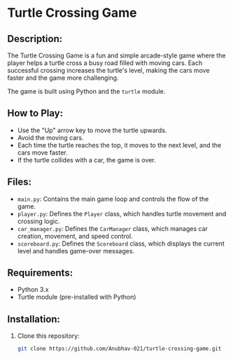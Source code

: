 # Turtle Crossing Game

## Description:
The Turtle Crossing Game is a fun and simple arcade-style game where the player helps a turtle cross a busy road filled with moving cars. Each successful crossing increases the turtle's level, making the cars move faster and the game more challenging.

The game is built using Python and the `turtle` module.

## How to Play:
- Use the "Up" arrow key to move the turtle upwards.
- Avoid the moving cars.
- Each time the turtle reaches the top, it moves to the next level, and the cars move faster.
- If the turtle collides with a car, the game is over.

## Files:
- `main.py`: Contains the main game loop and controls the flow of the game.
- `player.py`: Defines the `Player` class, which handles turtle movement and crossing logic.
- `car_manager.py`: Defines the `CarManager` class, which manages car creation, movement, and speed control.
- `scoreboard.py`: Defines the `Scoreboard` class, which displays the current level and handles game-over messages.

## Requirements:
- Python 3.x
- Turtle module (pre-installed with Python)

## Installation:
1. Clone this repository:
   ```bash
   git clone https://github.com/Anubhav-021/turtle-crossing-game.git
   ```
   
